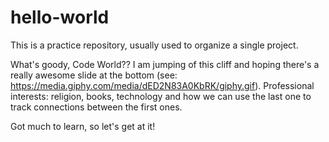 # hello-world
 This is a practice repository, usually used to organize a single project. 

What's goody, Code World?? I am jumping of this cliff and hoping there's a really awesome slide at the bottom
(see: https://media.giphy.com/media/dED2N83A0KbRK/giphy.gif).
Professional interests: religion, books, technology and how we can use the last one to track connections between the first ones.

Got much to learn, so let's get at it!
